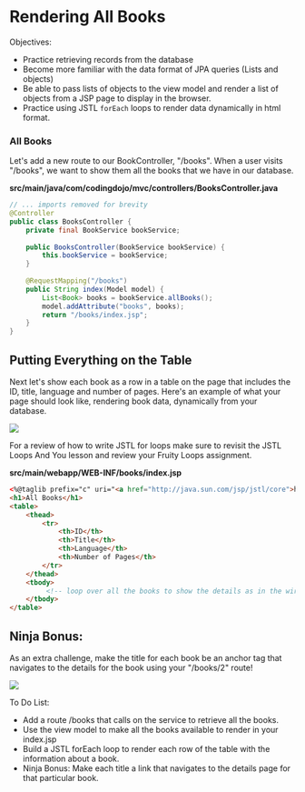 <h1>Rendering All Books</h1>

<p>Objectives:</p>
<ul>
    <li>Practice retrieving records from the database</li>
    <li>Become more familiar with the data format of JPA queries (Lists and objects)</li>
    <li>Be able to pass lists of objects to the view model and render a list of objects from a JSP page to display in the browser.</li>
    <li>Practice using JSTL <code>forEach</code> loops to render data dynamically in html format.</li>
</ul>

<h3>All Books</h3>

<p>Let's add a new route to our BookController, "/books". When a user visits "/books", we want to show them all the books that we have in our database.</p>

<p><strong>src/main/java/com/codingdojo/mvc/controllers/BooksController.java</strong></p>

```java
// ... imports removed for brevity
@Controller
public class BooksController {
    private final BookService bookService;
    
    public BooksController(BookService bookService) {
        this.bookService = bookService;
    }
    
    @RequestMapping("/books")
    public String index(Model model) {
        List<Book> books = bookService.allBooks();
        model.addAttribute("books", books);
        return "/books/index.jsp";
    }
}
```

<h2>Putting Everything on the Table</h2>

<p>Next let's show each book as a row in a table on the page that includes the ID, title, language and number of pages. Here's an example of what your page should look like, rendering book data, dynamically from your database.</p>

<img src="https://github.com/alirabah93/Coding-Dojo/blob/master/java/withSpring/RenderingAllBooks/screenshots/pic1.jpg"/>

<p>For a review of how to write JSTL for loops make sure to revisit the JSTL Loops And You lesson and review your Fruity Loops assignment.</p>

<p><strong>src/main/webapp/WEB-INF/books/index.jsp</strong></p>

```html
<%@taglib prefix="c" uri="<a href="http://java.sun.com/jsp/jstl/core">http://java.sun.com/jsp/jstl/core</a>"%>    
<h1>All Books</h1>
<table>
    <thead>
        <tr>
            <th>ID</th>
            <th>Title</th>
            <th>Language</th>
            <th>Number of Pages</th>
        </tr>
    </thead>
    <tbody>
         <!-- loop over all the books to show the details as in the wireframe! -->
    </tbody>
</table>
```

<h2>Ninja Bonus:</h2>

<p>As an extra challenge, make the title for each book be an anchor tag that navigates to the details for the book using your "/books/2" route!</p>

<img src="https://github.com/alirabah93/Coding-Dojo/blob/master/java/withSpring/RenderingAllBooks/screenshots/pic2.jpg"/>

<p>To Do List:</p>
<ul>
    <li>Add a route /books that calls on the service to retrieve all the books.</li>
    <li>Use the view model to make all the books available to render in your index.jsp</li>
    <li>Build a JSTL forEach loop to render each row of the table with the information about a book.</li>
    <li>Ninja Bonus: Make each title a link that navigates to the details page for that particular book.</li>
</ul>


